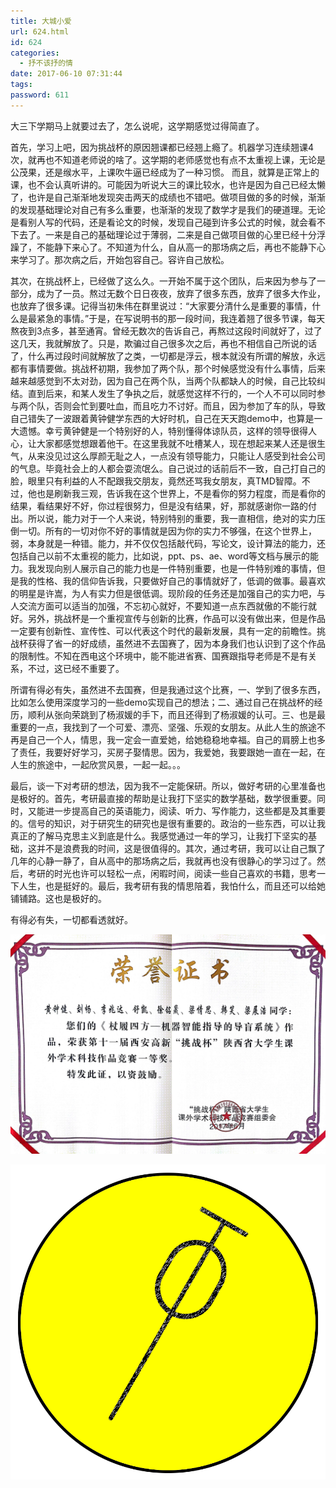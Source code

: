 ```yaml
---
title: 大城小爱
url: 624.html
id: 624
categories:
  - 抒不该抒的情
date: 2017-06-10 07:31:44
tags:
password: 611
---
```

大三下学期马上就要过去了，怎么说呢，这学期感觉过得简直了。  

首先，学习上吧，因为挑战杯的原因翘课都已经翘上瘾了。机器学习连续翘课4次，就再也不知道老师说的啥了。这学期的老师感觉也有点不太重视上课，无论是公茂果，还是缑水平，上课吹牛逼已经成为了一种习惯。 而且，就算是正常上的课，也不会认真听讲的。可能因为听说大三的课比较水，也许是因为自己已经太懒了，也许是自己渐渐地发现突击两天的成绩也不错吧。做项目做的多的时候，渐渐的发现基础理论对自己有多么重要，也渐渐的发现了数学才是我们的硬道理。无论是看别人写的代码，还是看论文的时候，发现自己碰到许多公式的时候，就会看不下去了。一来是自己的基础理论过于薄弱，二来是自己做项目做的心里已经十分浮躁了，不能静下来心了。不知道为什么，自从高一的那场病之后，再也不能静下心来学习了。那次病之后，开始包容自己。容许自己放松。

其次，在挑战杯上，已经做了这么久。一开始不属于这个团队，后来因为参与了一部分，成为了一员。熬过无数个日日夜夜，放弃了很多东西，放弃了很多大作业，也放弃了很多课。记得当初朱伟在群里说过：“大家要分清什么是重要的事情，什么是最紧急的事情。”于是，在写说明书的那一段时间，我连着翘了很多节课，每天熬夜到3点多，甚至通宵。曾经无数次的告诉自己，再熬过这段时间就好了，过了这几天，我就解放了。只是，欺骗过自己很多次之后，再也不相信自己所说的话了，什么再过段时间就解放了之类，一切都是浮云，根本就没有所谓的解放，永远都有事情要做。挑战杯初期，我参加了两个队，那个时候感觉没有什么事情，后来越来越感觉到不太对劲，因为自己在两个队，当两个队都缺人的时候，自己比较纠结。直到后来，和某人发生了争执之后，就感觉这样不行的，一个人不可以同时参与两个队，否则会忙到要吐血，而且吃力不讨好。而且，因为参加了车的队，导致自己错失了一波跟着黄钟健学东西的大好时机，自己在天天跑demo中，也算是一大遗憾。幸亏黄钟健是一个特别好的人，特别懂得体谅队员，这样的领导很得人心，让大家都感觉想跟着他干。在这里我就不吐槽某人，现在想起来某人还是很生气，从来没见过这么厚颜无耻之人，一点没有领导能力，只能让人感受到社会公司的气息。毕竟社会上的人都会耍流氓么。自己说过的话前后不一致，自己打自己的脸，眼里只有利益的人不配跟我交朋友，竟然还骂我女朋友，真TMD智障。不过，他也是刷新我三观，告诉我在这个世界上，不是看你的努力程度，而是看你的结果，看结果好不好，你过程很努力，但是没有结果，好，那就感谢你一路的付出。所以说，能力对于一个人来说，特别特别的重要，我一直相信，绝对的实力压倒一切。所有的一切对你不好的事情就是因为你的实力不够强，在这个世界上，弱，本身就是一种错。能力，并不仅仅包括敲代码，写论文，设计算法的能力，还包括自己以前不太重视的能力，比如说，ppt、ps、ae、word等文档与展示的能力。我发现向别人展示自己的能力也是一件特别重要，也是一件特别难的事情，但是我的性格、我的信仰告诉我，只要做好自己的事情就好了，低调的做事。最喜欢的明星是许嵩，为人有实力但是很低调。现阶段的任务还是加强自己的实力吧，与人交流方面可以适当的加强，不忘初心就好，不要知道一点东西就傲的不能行就好。另外，挑战杯是一个重视宣传与创新的比赛，作品可以没有做出来，但是作品一定要有创新性、宣传性、可以代表这个时代的最新发展，具有一定的前瞻性。挑战杯获得了省一的好成绩，虽然进不去国赛了，因为本身我们也认识到了这个作品的限制性。不知在西电这个环境中，能不能进省赛、国赛跟指导老师是不是有关系，不过，这已经不重要了。

所谓有得必有失，虽然进不去国赛，但是我通过这个比赛，一、学到了很多东西，比如怎么使用深度学习的一些demo实现自己的想法；二、通过自己在挑战杯的经历，顺利从张向荣跳到了杨淑媛的手下，而且还得到了杨淑媛的认可。三、也是最重要的一点，我找到了一个可爱、漂亮、坚强、乐观的女朋友。从此人生的旅途不再是自己一个人，情思，我一定会一直爱她，给她稳稳地幸福。自己的肩膀上也多了责任，我要好好学习，买房子娶情思。因为，我爱她，我要跟她一直在一起，在人生的旅途中，一起欣赏风景，一起一起。。。

最后，谈一下对考研的想法，因为我不一定能保研。所以，做好考研的心里准备也是极好的。首先，考研最直接的帮助是让我打下坚实的数学基础，数学很重要。同时，又能进一步提高自己的英语能力，阅读、听力、写作能力，这些都是及其重要的。信号的知识，对于研究生的研究也是很有重要的。政治的一些东西，可以让我真正的了解马克思主义到底是什么。我感觉通过一年的学习，让我打下坚实的基础，这并不是浪费我的时间，这是很值得的。其次，通过考研，我可以让自己飘了几年的心静一静了，自从高中的那场病之后，我就再也没有很静心的学习过了。然后，考研的时光也许可以轻松一点，闲暇时间，阅读一些自己喜欢的书籍，思考一下人生，也是挺好的。最后，我考研有我的情思陪着，我怕什么，而且还可以给她铺铺路。这也是极好的。  

有得必有失，一切都看透就好。  

![](大城小爱/98d49f7a9f422ad02df294b35f90a3ca_7897bf84120223c851401623a22e90bb.jpg)

![](大城小爱/98d49f7a9f422ad02df294b35f90a3ca_36e1bab77cfe9aad495793a4b62b2bc8.png)


